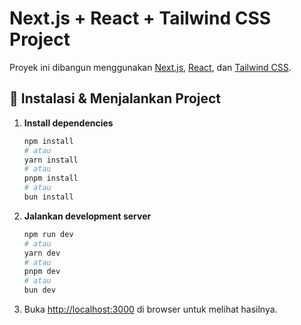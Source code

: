 # Next.js + React + Tailwind CSS Project

Proyek ini dibangun menggunakan [Next.js](https://nextjs.org), [React](https://react.dev), dan [Tailwind CSS](https://tailwindcss.com).

## 🚀 Instalasi & Menjalankan Project

1. **Install dependencies**
   ```bash
   npm install
   # atau
   yarn install
   # atau
   pnpm install
   # atau
   bun install
   ```

2. **Jalankan development server**
   ```bash
   npm run dev
   # atau
   yarn dev
   # atau
   pnpm dev
   # atau
   bun dev
   ```

3. Buka [http://localhost:3000](http://localhost:3000) di browser untuk melihat hasilnya.
